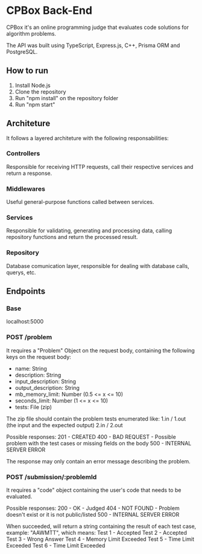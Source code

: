 # CPBox Back-End

CPBox it's an online programming judge that evaluates code solutions for algorithm problems.

The API was built using TypeScript, Express.js, C++, Prisma ORM and PostgreSQL.

## How to run

1. Install Node.js
2. Clone the repository
3. Run "npm install" on the repository folder
4. Run "npm start"

## Architeture
It follows a layered architeture with the following responsabilities:

### Controllers
Responsible for receiving HTTP requests, call their respective services and return a response.

### Middlewares
Useful general-purpose functions called between services.

### Services
Responsible for validating, generating and processing data, calling repository functions and return the processed result.

### Repository
Database comunication layer, responsible for dealing with database calls, querys, etc.

## Endpoints

### Base
localhost:5000

### POST /problem
It requires a "Problem" Object on the request body, containing the following keys on the request body:
- name: String
- description: String
- input_description: String
- output_description: String
- mb_memory_limit: Number (0.5 <= x <= 10)
- seconds_limit: Number (1 <= x <= 10)
- tests: File (zip)

The zip file should contain the problem tests enumerated like:
1.in / 1.out (the input and the expected output)
2.in / 2.out

Possible responses:
201 - CREATED
400 - BAD REQUEST - Possible problem with the test cases or missing fields on the body
500 - INTERNAL SERVER ERROR

The response may only contain an error message describing the problem.

### POST /submission/:problemId
It requires a "code" object containing the user's code that needs to be evaluated.

Possible responses:
200 - OK - Judged
404 - NOT FOUND - Problem doesn't exist or it is not public/listed
500 - INTERNAL SERVER ERROR

When succeeded, will return a string containing the result of each test case, example:
"AAWMTT", which means:
Test 1 - Accepted
Test 2 - Accepted
Test 3 - Wrong Answer
Test 4 - Memory Limit Exceeded
Test 5 - Time Limit Exceeded
Test 6 - Time Limit Exceeded
